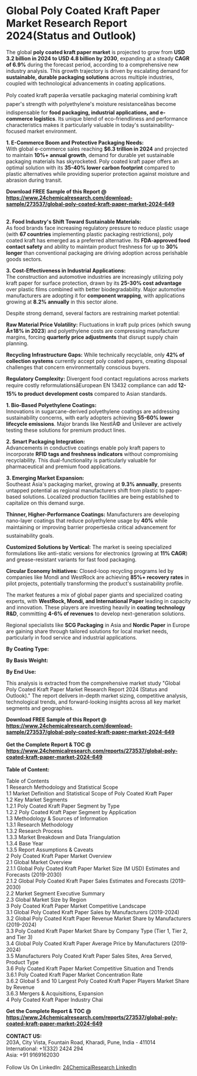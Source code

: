 <h1>Global Poly Coated Kraft Paper Market Research Report 2024(Status and Outlook)</h1><p>The global <strong>poly coated kraft paper market</strong> is projected to grow from <strong>USD 3.2 billion in 2024 to USD 4.8 billion by 2030</strong>, expanding at a steady <strong>CAGR of 6.9%</strong> during the forecast period, according to a comprehensive new industry analysis. This growth trajectory is driven by escalating demand for <strong>sustainable, durable packaging solutions</strong> across multiple industries, coupled with technological advancements in coating applications.</p><p>Poly coated kraft paperâa versatile packaging material combining kraft paper's strength with polyethylene's moisture resistanceâhas become indispensable for <strong>food packaging, industrial applications, and e-commerce logistics</strong>. Its unique blend of eco-friendliness and performance characteristics makes it particularly valuable in today's sustainability-focused market environment.</p><p><strong>1. E-Commerce Boom and Protective Packaging Needs:</strong><br>
With global e-commerce sales reaching <strong>$6.3 trillion in 2024</strong> and projected to maintain <strong>10%+ annual growth</strong>, demand for durable yet sustainable packaging materials has skyrocketed. Poly coated kraft paper offers an optimal solution with its <strong>35-40% lower carbon footprint</strong> compared to plastic alternatives while providing superior protection against moisture and abrasion during transit.</p><div><b>Download FREE Sample of this Report @ 
            <a href="https://www.24chemicalresearch.com/download-sample/273537/global-poly-coated-kraft-paper-market-2024-649">
            https://www.24chemicalresearch.com/download-sample/273537/global-poly-coated-kraft-paper-market-2024-649</a></b></div><br><p><strong>2. Food Industry's Shift Toward Sustainable Materials:</strong><br>
As food brands face increasing regulatory pressure to reduce plastic usage (with <strong>67 countries</strong> implementing plastic packaging restrictions), poly coated kraft has emerged as a preferred alternative. Its <strong>FDA-approved food contact safety</strong> and ability to maintain product freshness for up to <strong>30% longer</strong> than conventional packaging are driving adoption across perishable goods sectors.</p><p><strong>3. Cost-Effectiveness in Industrial Applications:</strong><br>
The construction and automotive industries are increasingly utilizing poly kraft paper for surface protection, drawn by its <strong>25-30% cost advantage</strong> over plastic films combined with better biodegradability. Major automotive manufacturers are adopting it for <strong>component wrapping</strong>, with applications growing at <strong>8.2% annually</strong> in this sector alone.</p><p>Despite strong demand, several factors are restraining market potential:</p><p><strong>Raw Material Price Volatility:</strong> Fluctuations in kraft pulp prices (which swung <strong>Â±18% in 2023</strong>) and polyethylene costs are compressing manufacturer margins, forcing <strong>quarterly price adjustments</strong> that disrupt supply chain planning.</p><p><strong>Recycling Infrastructure Gaps:</strong> While technically recyclable, only <strong>42% of collection systems</strong> currently accept poly coated papers, creating disposal challenges that concern environmentally conscious buyers.</p><p><strong>Regulatory Complexity:</strong> Divergent food contact regulations across markets require costly reformulationsâEuropean EN 13432 compliance can add <strong>12-15% to product development costs</strong> compared to Asian standards.</p><p><strong>1. Bio-Based Polyethylene Coatings:</strong><br>
Innovations in sugarcane-derived polyethylene coatings are addressing sustainability concerns, with early adopters achieving <strong>55-60% lower lifecycle emissions</strong>. Major brands like NestlÃ© and Unilever are actively testing these solutions for premium product lines.</p><p><strong>2. Smart Packaging Integration:</strong><br>
Advancements in conductive coatings enable poly kraft papers to incorporate <strong>RFID tags and freshness indicators</strong> without compromising recyclability. This dual-functionality is particularly valuable for pharmaceutical and premium food applications.</p><p><strong>3. Emerging Market Expansion:</strong><br>
Southeast Asia's packaging market, growing at <strong>9.3% annually</strong>, presents untapped potential as regional manufacturers shift from plastic to paper-based solutions. Localized production facilities are being established to capitalize on this demand surge.</p><p><strong>Thinner, Higher-Performance Coatings:</strong> Manufacturers are developing nano-layer coatings that reduce polyethylene usage by <strong>40%</strong> while maintaining or improving barrier propertiesâa critical advancement for sustainability goals.</p><p><strong>Customized Solutions by Vertical:</strong> The market is seeing specialized formulations like anti-static versions for electronics (growing at <strong>11% CAGR</strong>) and grease-resistant variants for fast food packaging.</p><p><strong>Circular Economy Initiatives:</strong> Closed-loop recycling programs led by companies like Mondi and WestRock are achieving <strong>85%+ recovery rates</strong> in pilot projects, potentially transforming the product's sustainability profile.</p><p>The market features a mix of global paper giants and specialized coating experts, with <strong>WestRock, Mondi, and International Paper</strong> leading in capacity and innovation. These players are investing heavily in <strong>coating technology R&amp;D</strong>, committing <strong>4-6% of revenues</strong> to develop next-generation solutions.</p><p>Regional specialists like <strong>SCG Packaging</strong> in Asia and <strong>Nordic Paper</strong> in Europe are gaining share through tailored solutions for local market needs, particularly in food service and industrial applications.</p><p><strong>By Coating Type:</strong></p><p><strong>By Basis Weight:</strong></p><p><strong>By End Use:</strong></p><p>This analysis is extracted from the comprehensive market study "Global Poly Coated Kraft Paper Market Research Report 2024 (Status and Outlook)." The report delivers in-depth market sizing, competitive analysis, technological trends, and forward-looking insights across all key market segments and geographies.</p><div><b>Download FREE Sample of this Report @ 
            <a href="https://www.24chemicalresearch.com/download-sample/273537/global-poly-coated-kraft-paper-market-2024-649">
            https://www.24chemicalresearch.com/download-sample/273537/global-poly-coated-kraft-paper-market-2024-649</a></b></div><br><div><b>Get the Complete Report & TOC @ 
            <a href="https://www.24chemicalresearch.com/reports/273537/global-poly-coated-kraft-paper-market-2024-649">
            https://www.24chemicalresearch.com/reports/273537/global-poly-coated-kraft-paper-market-2024-649</a></b></div><br>
            <b>Table of Content:</b><p>Table of Contents<br />
1 Research Methodology and Statistical Scope<br />
1.1 Market Definition and Statistical Scope of Poly Coated Kraft Paper<br />
1.2 Key Market Segments<br />
1.2.1 Poly Coated Kraft Paper Segment by Type<br />
1.2.2 Poly Coated Kraft Paper Segment by Application<br />
1.3 Methodology & Sources of Information<br />
1.3.1 Research Methodology<br />
1.3.2 Research Process<br />
1.3.3 Market Breakdown and Data Triangulation<br />
1.3.4 Base Year<br />
1.3.5 Report Assumptions & Caveats<br />
2 Poly Coated Kraft Paper Market Overview<br />
2.1 Global Market Overview<br />
2.1.1 Global Poly Coated Kraft Paper Market Size (M USD) Estimates and Forecasts (2019-2030)<br />
2.1.2 Global Poly Coated Kraft Paper Sales Estimates and Forecasts (2019-2030)<br />
2.2 Market Segment Executive Summary<br />
2.3 Global Market Size by Region<br />
3 Poly Coated Kraft Paper Market Competitive Landscape<br />
3.1 Global Poly Coated Kraft Paper Sales by Manufacturers (2019-2024)<br />
3.2 Global Poly Coated Kraft Paper Revenue Market Share by Manufacturers (2019-2024)<br />
3.3 Poly Coated Kraft Paper Market Share by Company Type (Tier 1, Tier 2, and Tier 3)<br />
3.4 Global Poly Coated Kraft Paper Average Price by Manufacturers (2019-2024)<br />
3.5 Manufacturers Poly Coated Kraft Paper Sales Sites, Area Served, Product Type<br />
3.6 Poly Coated Kraft Paper Market Competitive Situation and Trends<br />
3.6.1 Poly Coated Kraft Paper Market Concentration Rate<br />
3.6.2 Global 5 and 10 Largest Poly Coated Kraft Paper Players Market Share by Revenue<br />
3.6.3 Mergers & Acquisitions, Expansion<br />
4 Poly Coated Kraft Paper Industry Chai</p><div><b>Get the Complete Report & TOC @ 
            <a href="https://www.24chemicalresearch.com/reports/273537/global-poly-coated-kraft-paper-market-2024-649">
            https://www.24chemicalresearch.com/reports/273537/global-poly-coated-kraft-paper-market-2024-649</a></b></div><br><b>CONTACT US:</b><br>
            203A, City Vista, Fountain Road, Kharadi, Pune, India - 411014<br>
            International: +1(332) 2424 294<br>
            Asia: +91 9169162030 <br><br>
            Follow Us On LinkedIn: <a href="https://www.linkedin.com/company/24chemicalresearch/">24ChemicalResearch LinkedIn</a>